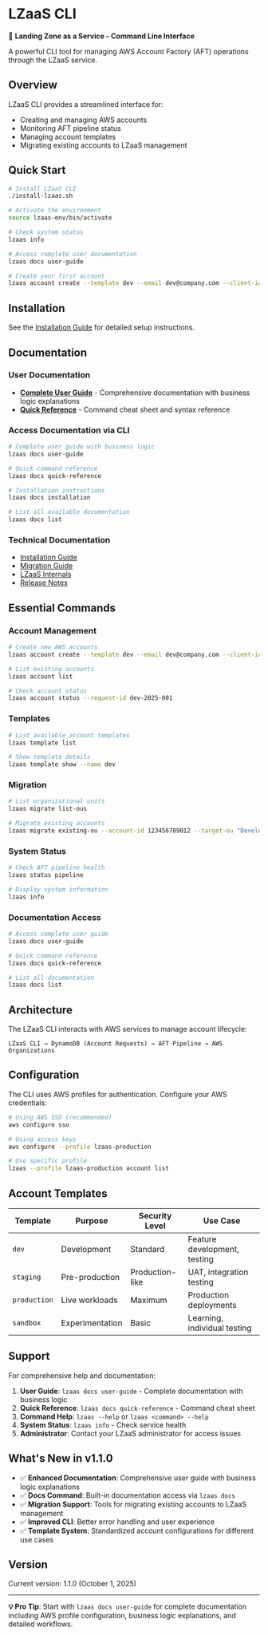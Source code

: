 # LZaaS CLI

🚀 **Landing Zone as a Service - Command Line Interface**

A powerful CLI tool for managing AWS Account Factory (AFT) operations through the LZaaS service.

## Overview

LZaaS CLI provides a streamlined interface for:
- Creating and managing AWS accounts
- Monitoring AFT pipeline status
- Managing account templates
- Migrating existing accounts to LZaaS management

## Quick Start

```bash
# Install LZaaS CLI
./install-lzaas.sh

# Activate the environment
source lzaas-env/bin/activate

# Check system status
lzaas info

# Access complete user documentation
lzaas docs user-guide

# Create your first account
lzaas account create --template dev --email dev@company.com --client-id your-team
```

## Installation

See the [Installation Guide](../docs/LZAAS_INSTALLATION_GUIDE.md) for detailed setup instructions.

## Documentation

### User Documentation
- **[Complete User Guide](docs/USER_GUIDE.md)** - Comprehensive documentation with business logic explanations
- **[Quick Reference](docs/QUICK_REFERENCE.md)** - Command cheat sheet and syntax reference

### Access Documentation via CLI
```bash
# Complete user guide with business logic
lzaas docs user-guide

# Quick command reference
lzaas docs quick-reference

# Installation instructions
lzaas docs installation

# List all available documentation
lzaas docs list
```

### Technical Documentation
- [Installation Guide](../docs/LZAAS_INSTALLATION_GUIDE.md)
- [Migration Guide](../docs/LZAAS_MIGRATION_GUIDE.md)
- [LZaaS Internals](../docs/LZAAS_INTERNALS.md)
- [Release Notes](../docs/LZAAS_V1_1_0_RELEASE_NOTES.md)

## Essential Commands

### Account Management
```bash
# Create new AWS accounts
lzaas account create --template dev --email dev@company.com --client-id team-alpha

# List existing accounts
lzaas account list

# Check account status
lzaas account status --request-id dev-2025-001
```

### Templates
```bash
# List available account templates
lzaas template list

# Show template details
lzaas template show --name dev
```

### Migration
```bash
# List organizational units
lzaas migrate list-ous

# Migrate existing accounts
lzaas migrate existing-ou --account-id 123456789012 --target-ou "Development" --dry-run
```

### System Status
```bash
# Check AFT pipeline health
lzaas status pipeline

# Display system information
lzaas info
```

### Documentation Access
```bash
# Access complete user guide
lzaas docs user-guide

# Quick command reference
lzaas docs quick-reference

# List all documentation
lzaas docs list
```

## Architecture

The LZaaS CLI interacts with AWS services to manage account lifecycle:

```
LZaaS CLI → DynamoDB (Account Requests) → AFT Pipeline → AWS Organizations
```

## Configuration

The CLI uses AWS profiles for authentication. Configure your AWS credentials:

```bash
# Using AWS SSO (recommended)
aws configure sso

# Using access keys
aws configure --profile lzaas-production

# Use specific profile
lzaas --profile lzaas-production account list
```

## Account Templates

| Template | Purpose | Security Level | Use Case |
|----------|---------|----------------|----------|
| `dev` | Development | Standard | Feature development, testing |
| `staging` | Pre-production | Production-like | UAT, integration testing |
| `production` | Live workloads | Maximum | Production deployments |
| `sandbox` | Experimentation | Basic | Learning, individual testing |

## Support

For comprehensive help and documentation:

1. **User Guide**: `lzaas docs user-guide` - Complete documentation with business logic
2. **Quick Reference**: `lzaas docs quick-reference` - Command cheat sheet
3. **Command Help**: `lzaas --help` or `lzaas <command> --help`
4. **System Status**: `lzaas info` - Check service health
5. **Administrator**: Contact your LZaaS administrator for access issues

## What's New in v1.1.0

- ✅ **Enhanced Documentation**: Comprehensive user guide with business logic explanations
- ✅ **Docs Command**: Built-in documentation access via `lzaas docs`
- ✅ **Migration Support**: Tools for migrating existing accounts to LZaaS management
- ✅ **Improved CLI**: Better error handling and user experience
- ✅ **Template System**: Standardized account configurations for different use cases

## Version

Current version: 1.1.0 (October 1, 2025)

---

**💡 Pro Tip**: Start with `lzaas docs user-guide` for complete documentation including AWS profile configuration, business logic explanations, and detailed workflows.

